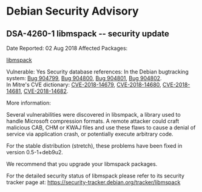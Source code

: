 
Debian Security Advisory
========================


DSA-4260-1 libmspack -- security update
---------------------------------------



Date Reported:
02 Aug 2018
Affected Packages:

[libmspack](https://packages.debian.org/src:libmspack)

Vulnerable:
Yes
Security database references:
In the Debian bugtracking system: [Bug 904799](https://bugs.debian.org/cgi-bin/bugreport.cgi?bug=904799), [Bug 904800](https://bugs.debian.org/cgi-bin/bugreport.cgi?bug=904800), [Bug 904801](https://bugs.debian.org/cgi-bin/bugreport.cgi?bug=904801), [Bug 904802](https://bugs.debian.org/cgi-bin/bugreport.cgi?bug=904802).  
In Mitre's CVE dictionary: [CVE-2018-14679](https://security-tracker.debian.org/tracker/CVE-2018-14679), [CVE-2018-14680](https://security-tracker.debian.org/tracker/CVE-2018-14680), [CVE-2018-14681](https://security-tracker.debian.org/tracker/CVE-2018-14681), [CVE-2018-14682](https://security-tracker.debian.org/tracker/CVE-2018-14682).  

More information:

Several vulnerabilities were discovered in libsmpack, a library used to
handle Microsoft compression formats. A remote attacker could craft
malicious CAB, CHM or KWAJ files and use these flaws to cause a denial
of service via application crash, or potentially execute arbitrary code.


For the stable distribution (stretch), these problems have been fixed in
version 0.5-1+deb9u2.


We recommend that you upgrade your libmspack packages.


For the detailed security status of libmspack please refer to its
security tracker page at:
<https://security-tracker.debian.org/tracker/libmspack>





